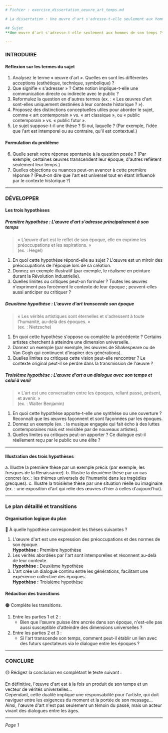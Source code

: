 ```yaml
---
# Fichier : exercice_dissertation_oeuvre_art_temps.md

# La dissertation : Une œuvre d'art s'adresse-t-elle seulement aux hommes de son temps ?

## Sujet
**Une œuvre d'art s'adresse-t-elle seulement aux hommes de son temps ?**

---
```


### INTRODUIRE

#### Réflexion sur les termes du sujet

1. Analysez le terme « œuvre d'art ». Quelles en sont les différentes acceptions (esthétique, technique, symbolique) ?
2. Que signifie « s'adresser » ? Cette notion implique-t-elle une communication directe ou indirecte avec le public ?
3. Reformulez la question en d'autres termes (ex. : « Les œuvres d'art sont-elles uniquement destinées à leur contexte historique ? »).
4. Proposez des distinctions conceptuelles utiles pour aborder le sujet, comme « art contemporain » vs. « art classique », ou « public contemporain » vs. « public futur ».
5. Le sujet suppose-t-il une thèse ? Si oui, laquelle ? (Par exemple, l'idée que l'art est intemporel ou au contraire, qu'il est contextuel.)

#### Formulation du problème

6. Quelle serait votre réponse spontanée à la question posée ? (Par exemple, certaines œuvres transcendent leur époque, d'autres reflètent seulement leur temps.)
7. Quelles objections ou nuances peut-on avancer à cette première réponse ? (Peut-on dire que l'art est universel tout en étant influencé par le contexte historique ?)

---

### DÉVELOPPER

#### Les trois hypothèses

##### Première hypothèse : L'œuvre d'art s'adresse principalement à son temps

> « L’œuvre d’art est le reflet de son époque, elle en exprime les préoccupations et les aspirations. »  
> (ex. : Hegel)

1. En quoi cette hypothèse répond-elle au sujet ? L'œuvre est un miroir des préoccupations de l'époque lors de sa création.
2. Donnez un exemple illustratif (par exemple, le réalisme en peinture durant la Révolution industrielle).
3. Quelles limites ou critiques peut-on formuler ? Toutes les œuvres n'expriment pas forcément le contexte de leur époque ; peuvent-elles aussi anticiper ou critiquer ?

##### Deuxième hypothèse : L'œuvre d'art transcende son époque

> « Les vérités artistiques sont éternelles et s'adressent à toute l'humanité, au-delà des époques. »  
> (ex. : Nietzsche)

1. En quoi cette hypothèse s'oppose ou complète la précédente ? Certains artistes cherchent à atteindre une dimension universelle.
2. Donnez un exemple (par exemple, les œuvres de Shakespeare ou de Van Gogh qui continuent d'inspirer des générations).
3. Quelles limites ou critiques cette vision peut-elle rencontrer ? Le contexte original peut-il se perdre dans la transmission de l'œuvre ?

##### Troisième hypothèse : L'œuvre d'art a un dialogue avec son temps et celui à venir

> « L'art est une conversation entre les époques, reliant passé, présent, et avenir. »  
> (ex. : Walter Benjamin)

1. En quoi cette hypothèse apporte-t-elle une synthèse ou une ouverture ? Reconnaît que les œuvres façonnent et sont façonnées par les époques.
2. Donnez un exemple (ex. : la musique engagée qui fait écho à des luttes contemporaines mais est revisitée par de nouveaux artistes).
3. Quelles limites ou critiques peut-on apporter ? Ce dialogue est-il réellement reçu par le public ou une élite ?

---

#### Illustration des trois hypothèses

a. Illustre la première thèse par un exemple précis (par exemple, les fresques de la Renaissance).
b. Illustre la deuxième thèse par un cas concret (ex. : les thèmes universels de l'humanité dans les tragédies grecques).
c. Illustre la troisième thèse par une situation réelle ou imaginaire (ex. : une exposition d'art qui relie des œuvres d'hier à celles d'aujourd'hui).

---

### Le plan détaillé et transitions

#### Organisation logique du plan

🔴 À quelle hypothèse correspondent les thèses suivantes ?

1. L'œuvre d'art est une expression des préoccupations et des normes de son époque.  
   **Hypothèse :** Première hypothèse
2. Les vérités abordées par l'art sont intemporelles et résonnent au-delà de leur contexte.  
   **Hypothèse :** Deuxième hypothèse
3. L'art crée un dialogue continu entre les générations, facilitant une expérience collective des époques.  
   **Hypothèse :** Troisième hypothèse

#### Rédaction des transitions

🟠 Complète les transitions.

1. Entre les parties 1 et 2 :  
   - Bien que l'œuvre puisse être ancrée dans son époque, n'est-elle pas aussi susceptible d'atteindre des dimensions universelles ?
2. Entre les parties 2 et 3 :  
   - Si l'art transcende son temps, comment peut-il établir un lien avec des futurs spectateurs via le dialogue entre les époques ?

---

### CONCLURE

🟡 Rédigez la conclusion en complétant le texte suivant :

En définitive, l'œuvre d'art est à la fois un produit de son temps et un vecteur de vérités universelles…  
Cependant, cette dualité implique une responsabilité pour l'artiste, qui doit naviguer entre les exigences du moment et la portée de son message…  
Ainsi, l'œuvre d'art n'est pas seulement un témoin du passé, mais un acteur vivant des dialogues entre les âges.

--- 

*Page 1*